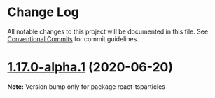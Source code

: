 # Change Log

All notable changes to this project will be documented in this file.
See [Conventional Commits](https://conventionalcommits.org) for commit guidelines.

# [1.17.0-alpha.1](https://github.com/matteobruni/tsparticles/compare/react-tsparticles@1.16.0...react-tsparticles@1.17.0-alpha.1) (2020-06-20)

**Note:** Version bump only for package react-tsparticles
